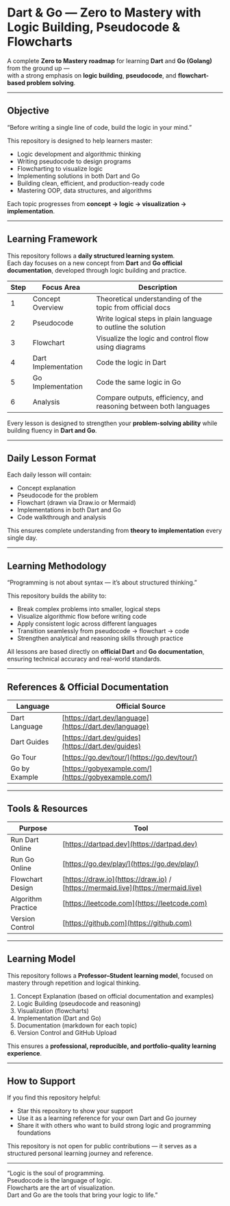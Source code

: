 # Dart & Go — Zero to Mastery with Logic Building, Pseudocode & Flowcharts

A complete **Zero to Mastery roadmap** for learning **Dart** and **Go (Golang)** from the ground up —  
with a strong emphasis on **logic building**, **pseudocode**, and **flowchart-based problem solving**.

---

## Objective

“Before writing a single line of code, build the logic in your mind.”

This repository is designed to help learners master:
- Logic development and algorithmic thinking  
- Writing pseudocode to design programs  
- Flowcharting to visualize logic  
- Implementing solutions in both Dart and Go  
- Building clean, efficient, and production-ready code  
- Mastering OOP, data structures, and algorithms  

Each topic progresses from **concept → logic → visualization → implementation**.

---

## Learning Framework

This repository follows a **daily structured learning system**.  
Each day focuses on a new concept from **Dart** and **Go official documentation**, developed through logic building and practice.

| Step | Focus Area | Description |
|------|-------------|--------------|
| 1 | Concept Overview | Theoretical understanding of the topic from official docs |
| 2 | Pseudocode | Write logical steps in plain language to outline the solution |
| 3 | Flowchart | Visualize the logic and control flow using diagrams |
| 4 | Dart Implementation | Code the logic in Dart |
| 5 | Go Implementation | Code the same logic in Go |
| 6 | Analysis | Compare outputs, efficiency, and reasoning between both languages |

Every lesson is designed to strengthen your **problem-solving ability** while building fluency in **Dart and Go**.

---

## Daily Lesson Format

Each daily lesson will contain:
- Concept explanation  
- Pseudocode for the problem  
- Flowchart (drawn via Draw.io or Mermaid)  
- Implementations in both Dart and Go  
- Code walkthrough and analysis  

This ensures complete understanding from **theory to implementation** every single day.

---

## Learning Methodology

“Programming is not about syntax — it’s about structured thinking.”

This repository builds the ability to:
- Break complex problems into smaller, logical steps  
- Visualize algorithmic flow before writing code  
- Apply consistent logic across different languages  
- Transition seamlessly from pseudocode → flowchart → code  
- Strengthen analytical and reasoning skills through practice  

All lessons are based directly on **official Dart** and **Go documentation**, ensuring technical accuracy and real-world standards.

---

## References & Official Documentation

| Language | Official Source |
|-----------|------------------|
| Dart Language | [https://dart.dev/language](https://dart.dev/language) |
| Dart Guides | [https://dart.dev/guides](https://dart.dev/guides) |
| Go Tour | [https://go.dev/tour/](https://go.dev/tour/) |
| Go by Example | [https://gobyexample.com/](https://gobyexample.com/) |

---

## Tools & Resources

| Purpose | Tool |
|----------|------|
| Run Dart Online | [https://dartpad.dev](https://dartpad.dev) |
| Run Go Online | [https://go.dev/play/](https://go.dev/play/) |
| Flowchart Design | [https://draw.io](https://draw.io) / [https://mermaid.live](https://mermaid.live) |
| Algorithm Practice | [https://leetcode.com](https://leetcode.com) |
| Version Control | [https://github.com](https://github.com) |

---

## Learning Model

This repository follows a **Professor–Student learning model**, focused on mastery through repetition and logical thinking.

1. Concept Explanation (based on official documentation and examples)  
2. Logic Building (pseudocode and reasoning)  
3. Visualization (flowcharts)  
4. Implementation (Dart and Go)  
5. Documentation (markdown for each topic)  
6. Version Control and GitHub Upload  

This ensures a **professional, reproducible, and portfolio-quality learning experience**.

---

## How to Support

If you find this repository helpful:
- Star this repository to show your support  
- Use it as a learning reference for your own Dart and Go journey  
- Share it with others who want to build strong logic and programming foundations  

This repository is not open for public contributions — it serves as a structured personal learning journey and reference.

---

“Logic is the soul of programming.  
Pseudocode is the language of logic.  
Flowcharts are the art of visualization.  
Dart and Go are the tools that bring your logic to life.”

